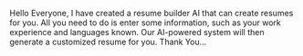 Hello Everyone,
I have created a resume builder AI that can create resumes for you. All you need to do is enter some information, such as your work experience and languages known. Our AI-powered system will then generate a customized resume for you.
Thank You...
